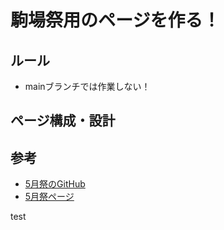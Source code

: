 # 駒場祭用のページを作る！

## ルール
- mainブランチでは作業しない！

## ページ構成・設計


## 参考
- [5月祭のGitHub](https://github.com/ut-engineering-society/may-fes)
- [5月祭ページ](https://ut-engineering-society.github.io/may-fes/)

test